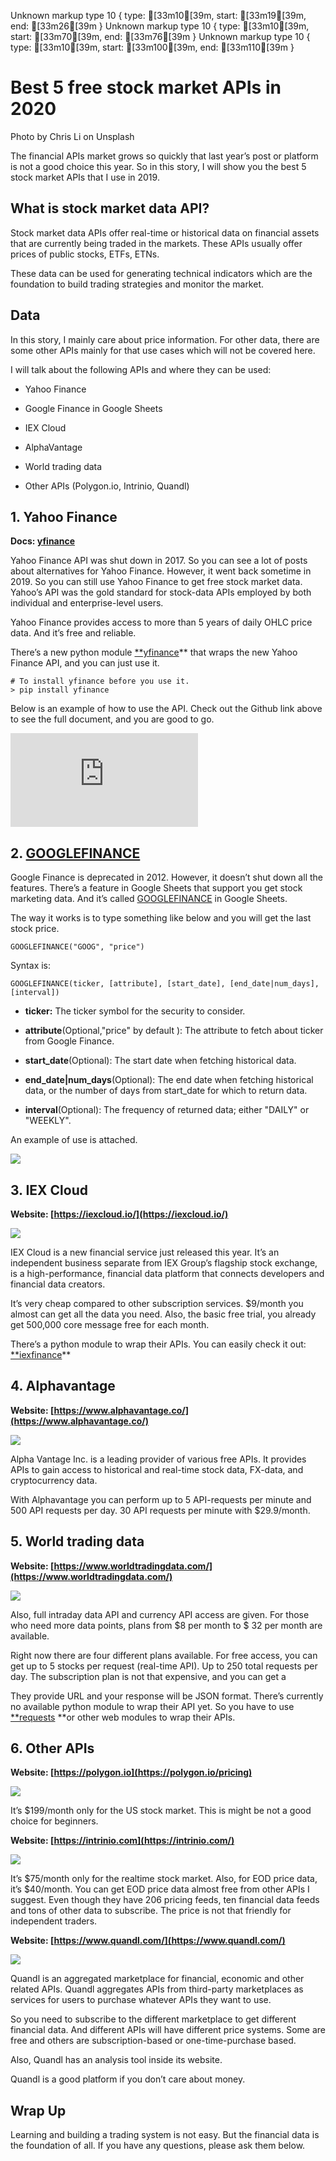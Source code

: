 Unknown markup type 10 { type: [33m10[39m, start: [33m19[39m, end: [33m26[39m }
Unknown markup type 10 { type: [33m10[39m, start: [33m70[39m, end: [33m76[39m }
Unknown markup type 10 { type: [33m10[39m, start: [33m100[39m, end: [33m110[39m }

# Best 5 free stock market APIs in 2020

Photo by Chris Li on Unsplash

The financial APIs market grows so quickly that last year’s post or platform is not a good choice this year. So in this story, I will show you the best 5 stock market APIs that I use in 2019.

## What is stock market data API?

Stock market data APIs offer real-time or historical data on financial assets that are currently being traded in the markets. These APIs usually offer prices of public stocks, ETFs, ETNs.

These data can be used for generating technical indicators which are the foundation to build trading strategies and monitor the market.

## Data

In this story, I mainly care about price information. For other data, there are some other APIs mainly for that use cases which will not be covered here.

I will talk about the following APIs and where they can be used:

* Yahoo Finance

* Google Finance in Google Sheets

* IEX Cloud

* AlphaVantage

* World trading data

* Other APIs (Polygon.io, Intrinio, Quandl)

## 1. Yahoo Finance

**Docs: [yfinance](https://github.com/ranaroussi/yfinance)**

Yahoo Finance API was shut down in 2017. So you can see a lot of posts about alternatives for Yahoo Finance. However, it went back sometime in 2019. So you can still use Yahoo Finance to get free stock market data. Yahoo’s API was the gold standard for stock-data APIs employed by both individual and enterprise-level users.

Yahoo Finance provides access to more than 5 years of daily OHLC price data. And it’s free and reliable.

There’s a new python module [**yfinance](https://github.com/ranaroussi/yfinance)** that wraps the new Yahoo Finance API, and you can just use it.

    # To install yfinance before you use it.
    > pip install yfinance

Below is an example of how to use the API. Check out the Github link above to see the full document, and you are good to go.

<iframe src="https://medium.com/media/4b6bafc825e05f80c577a6fa88740402" frameborder=0></iframe>

## 2. [GOOGLEFINANCE](https://support.google.com/docs/answer/3093281?hl=en)

Google Finance is deprecated in 2012. However, it doesn’t shut down all the features. There’s a feature in Google Sheets that support you get stock marketing data. And it’s called [GOOGLEFINANCE](https://support.google.com/docs/answer/3093281?hl=en) in Google Sheets.

The way it works is to type something like below and you will get the last stock price.

    GOOGLEFINANCE("GOOG", "price")

Syntax is:

    GOOGLEFINANCE(ticker, [attribute], [start_date], [end_date|num_days], [interval])

* **ticker:** The ticker symbol for the security to consider.

* **attribute**(Optional,"price" by default ): The attribute to fetch about ticker from Google Finance.

* **start_date**(Optional): The start date when fetching historical data.

* **end_date|num_days**(Optional): The end date when fetching historical data, or the number of days from start_date for which to return data.

* **interval**(Optional): The frequency of returned data; either "DAILY" or "WEEKLY".

An example of use is attached.

![](https://cdn-images-1.medium.com/max/2724/1*Y0HdXc3PNA8oMTlAUEMwPg.png)

## 3. IEX Cloud

**Website: [https://iexcloud.io/](https://iexcloud.io/)**

![](https://cdn-images-1.medium.com/max/6240/1*sieqti5CJ3nTGDLho0KCXQ.png)

IEX Cloud is a new financial service just released this year. It’s an independent business separate from IEX Group’s flagship stock exchange, is a high-performance, financial data platform that connects developers and financial data creators.

It’s very cheap compared to other subscription services. $9/month you almost can get all the data you need. Also, the basic free trial, you already get 500,000 core message free for each month.

There’s a python module to wrap their APIs. You can easily check it out: [**iexfinance](https://addisonlynch.github.io/iexfinance/stable/)**

## 4. Alphavantage

**Website: [https://www.alphavantage.co/](https://www.alphavantage.co/)**

![](https://cdn-images-1.medium.com/max/6240/1*xpC1NyaRfntW7umuhBK8JQ.png)

Alpha Vantage Inc. is a leading provider of various free APIs. It provides APIs to gain access to historical and real-time stock data, FX-data, and cryptocurrency data.

With Alphavantage you can perform up to 5 API-requests per minute and 500 API requests per day. 30 API requests per minute with $29.9/month.

## 5. World trading data

**Website: [https://www.worldtradingdata.com/](https://www.worldtradingdata.com/)**

![](https://cdn-images-1.medium.com/max/6240/1*4JfeP_kXdadouZhZ9xhrug.png)

Also, full intraday data API and currency API access are given. For those who need more data points, plans from $8 per month to $ 32 per month are available.

Right now there are four different plans available. For free access, you can get up to 5 stocks per request (real-time API). Up to 250 total requests per day. The subscription plan is not that expensive, and you can get a

They provide URL and your response will be JSON format. There’s currently no available python module to wrap their API yet. So you have to use [**requests](https://requests.readthedocs.io/en/master/) **or other web modules to wrap their APIs.

## 6. Other APIs

**Website: [https://polygon.io](https://polygon.io/pricing)**

![](https://cdn-images-1.medium.com/max/2996/1*mdbl86j_ybpnrzmPU4recQ.jpeg)

It’s $199/month only for the US stock market. This is might be not a good choice for beginners.

**Website: [https://intrinio.com](https://intrinio.com/)**

![](https://cdn-images-1.medium.com/max/2786/1*pZXkNWDFm5hrQjZVLQhkMw.jpeg)

It’s $75/month only for the realtime stock market. Also, for EOD price data, it’s $40/month. You can get EOD price data almost free from other APIs I suggest. Even though they have 206 pricing feeds, ten financial data feeds and tons of other data to subscribe. The price is not that friendly for independent traders.

**Website: [https://www.quandl.com/](https://www.quandl.com/)**

![](https://cdn-images-1.medium.com/max/5792/1*eyqW218ON8TZnMDZWTbn4w.png)

Quandl is an aggregated marketplace for financial, economic and other related APIs. Quandl aggregates APIs from third-party marketplaces as services for users to purchase whatever APIs they want to use.

So you need to subscribe to the different marketplace to get different financial data. And different APIs will have different price systems. Some are free and others are subscription-based or one-time-purchase based.

Also, Quandl has an analysis tool inside its website.

Quandl is a good platform if you don’t care about money.

## Wrap Up

Learning and building a trading system is not easy. But the financial data is the foundation of all. If you have any questions, please ask them below.
